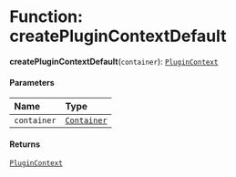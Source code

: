 # Function: createPluginContextDefault

**createPluginContextDefault**(`container`): [`PluginContext`](/auto-docs/editor/variables/PluginContext-1.md)

#### Parameters

| Name | Type |
| :------ | :------ |
| `container` | [`Container`](/auto-docs/editor/interfaces/interfaces.Container.md) |

#### Returns

[`PluginContext`](/auto-docs/editor/variables/PluginContext-1.md)
